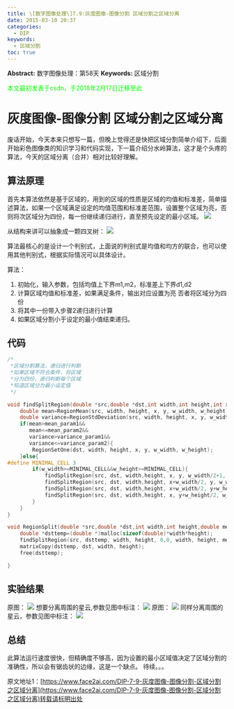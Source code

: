 ```yaml
---
title: \[数字图像处理\]7.9:灰度图像-图像分割 区域分割之区域分离
date: 2015-03-10 20:37
categories:
  - DIP
keywords:
  - 区域分割
toc: true
---
```

**Abstract:** 数字图像处理：第58天
**Keywords:** 区域分割
<!--more-->
<font color="00FF00">本文最初发表于csdn，于2018年2月17日迁移至此</font>
# 灰度图像-图像分割 区域分割之区域分离
废话开始，今天本来只想写一篇，但晚上觉得还是快把区域分割简单介绍下，后面开始彩色图像类的知识学习和代码实现，下一篇介绍分水岭算法，这才是个头疼的算法，今天的区域分离（合并）相对比较好理解。
## 算法原理
首先本算法依然是基于区域的，用到的区域的性质是区域的均值和标准差，简单描述算法，如果一个区域满足设定的均值范围和标准差范围，设置整个区域为亮，否则将次区域分为四份，每一份继续递归进行，直至预先设定的最小区域。
![](https://tony4ai-1251394096.cos.ap-hongkong.myqcloud.com/blog_images/DIP-7-9-灰度图像-图像分割-区域分割之区域分离/20150310201759768.jpeg)

从结构来讲可以抽象成一颗四叉树：
![](https://tony4ai-1251394096.cos.ap-hongkong.myqcloud.com/blog_images/DIP-7-9-灰度图像-图像分割-区域分割之区域分离/20150310201721315.jpeg)

算法最核心的是设计一个判别式，上面说的判别式是均值和均方的联合，也可以使用其他判别式，根据实际情况可以具体设计。

算法：

1. 初始化，输入参数，包括均值上下界m1,m2，标准差上下界d1,d2
2. 计算区域均值和标准差，如果满足条件，输出对应设置为亮 否者将区域分为四份
3. 将其中一份带入步骤2递归进行计算
4. 如果区域分割小于设定的最小值结束递归。

## 代码
```c++
/*
 *区域分割算法，递归进行判断
 *如果区域不符合条件，将区域
 *分为四份，递归判断每个区域
 *知道区域分为最小设定值
 */

void findSplitRegion(double *src,double *dst,int width,int height,int x,int y,int w_width,int w_height,double mean_param1,double mean_param2,double variance_param1,double variance_param2){
    double mean=RegionMean(src, width, height, x, y, w_width, w_height);
    double variance=RegionStdDeviation(src, width, height, x, y, w_width, w_height);
    if(mean>mean_param1&&
       mean<=mean_param2&&
       variance>variance_param1&&
       variance<=variance_param2){
        RegionSetOne(dst, width, height, x, y, w_width, w_height);
    }else{
#define MINIMAL_CELL 3
        if(w_width>=MINIMAL_CELL&&w_height>=MINIMAL_CELL){
            findSplitRegion(src, dst, width,height, x, y, w_width/2+1, w_height/2+1, mean_param1, mean_param2, variance_param1, variance_param2);
            findSplitRegion(src, dst, width,height, x+w_width/2, y, w_width/2+1, w_height/2+1, mean_param1, mean_param2, variance_param1, variance_param2);
            findSplitRegion(src, dst, width,height, x+w_width/2, y+w_height/2+1, w_width/2+1, w_height/2, mean_param1, mean_param2, variance_param1, variance_param2);
            findSplitRegion(src, dst, width,height, x, y+w_height/2, w_width/2+1, w_height/2+1, mean_param1, mean_param2, variance_param1, variance_param2);
        }
    }
}

void RegionSplit(double *src,double *dst,int width,int height,double mean_param1,double mean_param2,double variance_param1,double variance_param2){
    double *dsttemp=(double *)malloc(sizeof(double)*width*height);
    findSplitRegion(src, dsttemp, width, height, 0,0, width, height, mean_param1, mean_param2, variance_param1,variance_param2);
    matrixCopy(dsttemp, dst, width, height);
    free(dsttemp);

}
```
## 实验结果
原图：
![](https://tony4ai-1251394096.cos.ap-hongkong.myqcloud.com/blog_images/DIP-7-9-灰度图像-图像分割-区域分割之区域分离/20150310202929976.jpeg)
想要分离周围的星云,参数见图中标注：
![](https://tony4ai-1251394096.cos.ap-hongkong.myqcloud.com/blog_images/DIP-7-9-灰度图像-图像分割-区域分割之区域分离/20150310202837514.jpeg)
原图：
![](https://tony4ai-1251394096.cos.ap-hongkong.myqcloud.com/blog_images/DIP-7-9-灰度图像-图像分割-区域分割之区域分离/20150310203055667.jpeg)
同样分离周围的星云，参数见图中标注：
![](https://tony4ai-1251394096.cos.ap-hongkong.myqcloud.com/blog_images/DIP-7-9-灰度图像-图像分割-区域分割之区域分离/20150310203021441.jpeg)
## 总结
此算法运行速度很快，但精确度不够高，因为设置的最小区域值决定了区域分割的准确性，所以会有锯齿状的边缘，这是一个缺点。
待续。。。





原文地址1：[https://www.face2ai.com/DIP-7-9-灰度图像-图像分割-区域分割之区域分离](https://www.face2ai.com/DIP-7-9-灰度图像-图像分割-区域分割之区域分离)转载请标明出处

